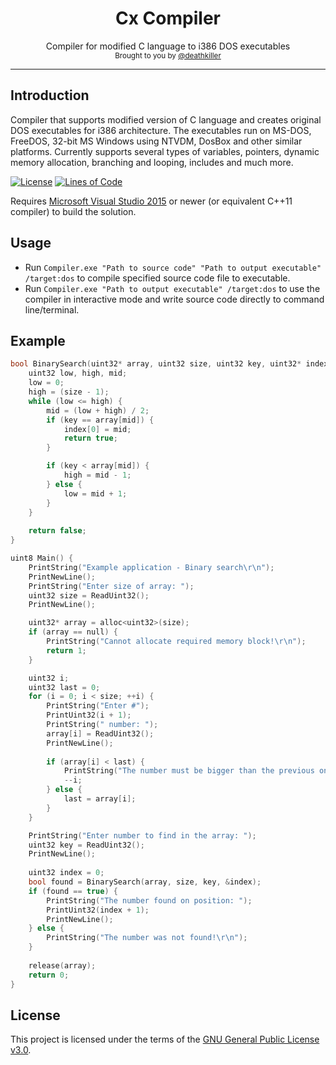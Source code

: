 <h1 align="center">
    Cx Compiler
</h1>

<div align="center">
    Compiler for modified C language to i386 DOS executables
</div>

<div align="center">
  <sub>
    Brought to you by <a href="https://github.com/deathkiller">@deathkiller</a>
  </sub>
</div>
<hr/>


## Introduction
Compiler that supports modified version of C language and creates original DOS executables for i386 architecture. The executables run on MS-DOS, FreeDOS, 32-bit MS Windows using NTVDM, DosBox and other similar platforms. Currently supports several types of variables, pointers, dynamic memory allocation, branching and looping, includes and much more.

[![License](https://img.shields.io/github/license/deathkiller/cx-compiler.svg)](https://github.com/deathkiller/cx-compiler/blob/master/LICENSE)
[![Lines of Code](https://img.shields.io/badge/lines%20of%20code-10k-blue.svg)](https://github.com/deathkiller/cx-compiler/graphs/code-frequency)

Requires [Microsoft Visual Studio 2015](https://www.visualstudio.com/) or newer (or equivalent C++11 compiler) to build the solution.


## Usage
* Run `Compiler.exe "Path to source code" "Path to output executable" /target:dos` to compile specified source code file to executable.
* Run `Compiler.exe "Path to output executable" /target:dos` to use the compiler in interactive mode and write source code directly to command line/terminal.


## Example
```c
bool BinarySearch(uint32* array, uint32 size, uint32 key, uint32* index) {
    uint32 low, high, mid;
    low = 0;
    high = (size - 1);
    while (low <= high) {
        mid = (low + high) / 2;
        if (key == array[mid]) {
            index[0] = mid;
            return true;
        }

        if (key < array[mid]) {
            high = mid - 1;
        } else {
            low = mid + 1;
        }
    }
    
    return false;
}

uint8 Main() {
    PrintString("Example application - Binary search\r\n");
    PrintNewLine();
    PrintString("Enter size of array: ");
    uint32 size = ReadUint32();
    PrintNewLine();

    uint32* array = alloc<uint32>(size);
    if (array == null) {
        PrintString("Cannot allocate required memory block!\r\n");
        return 1;
    }

    uint32 i;
    uint32 last = 0;
    for (i = 0; i < size; ++i) {
        PrintString("Enter #");
        PrintUint32(i + 1);
        PrintString(" number: ");
        array[i] = ReadUint32();
        PrintNewLine();
        
        if (array[i] < last) {
            PrintString("The number must be bigger than the previous one. Try it again!\r\n");
            --i;
        } else {
            last = array[i];
        }
    }

    PrintString("Enter number to find in the array: ");
    uint32 key = ReadUint32();
    PrintNewLine();
    
    uint32 index = 0;
    bool found = BinarySearch(array, size, key, &index);
    if (found == true) {
        PrintString("The number found on position: ");
        PrintUint32(index + 1);
        PrintNewLine();
    } else {
        PrintString("The number was not found!\r\n");
    }
    
    release(array);
    return 0;
}
```


## License
This project is licensed under the terms of the [GNU General Public License v3.0](./LICENSE).